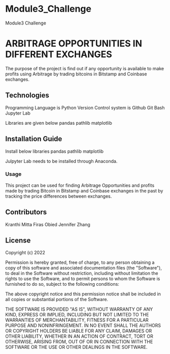 # Module3_Challenge
Module3 Challenge

# ARBITRAGE OPPORTUNITIES IN DIFFERENT EXCHANGES

The purpose of the project is find out if any opportunity is available to make profits using Arbitrage by trading bitcoins in Bitstamp and Coinbase exchanges.


## Technologies

Programming Language is Python
Version Control system is Github
Git Bash
Jupyter Lab

Libraries are given below
pandas
pathlib
matplotlib


## Installation Guide

Install below libraries
pandas
pathlib
matplotlib

Julpyter Lab needs to be installed through Anaconda.


### Usage

 This project can be used for finding Arbitrage Opportunities and profits made by trading Bitcoin in Bitstamp and Coinbase exchanges in the past by tracking the price differences between exchanges.




## Contributors

Kranthi Mitta
Firas Obied
Jennifer Zhang


## License

Copyright (c) 2022 

Permission is hereby granted, free of charge, to any person obtaining a copy
of this software and associated documentation files (the "Software"), to deal
in the Software without restriction, including without limitation the rights
to use  the Software, and to permit persons to whom the Software is
furnished to do so, subject to the following conditions:

The above copyright notice and this permission notice shall be included in all
copies or substantial portions of the Software.

THE SOFTWARE IS PROVIDED "AS IS", WITHOUT WARRANTY OF ANY KIND, EXPRESS OR
IMPLIED, INCLUDING BUT NOT LIMITED TO THE WARRANTIES OF MERCHANTABILITY,
FITNESS FOR A PARTICULAR PURPOSE AND NONINFRINGEMENT. IN NO EVENT SHALL THE
AUTHORS OR COPYRIGHT HOLDERS BE LIABLE FOR ANY CLAIM, DAMAGES OR OTHER
LIABILITY, WHETHER IN AN ACTION OF CONTRACT, TORT OR OTHERWISE, ARISING FROM,
OUT OF OR IN CONNECTION WITH THE SOFTWARE OR THE USE OR OTHER DEALINGS IN THE
SOFTWARE.




